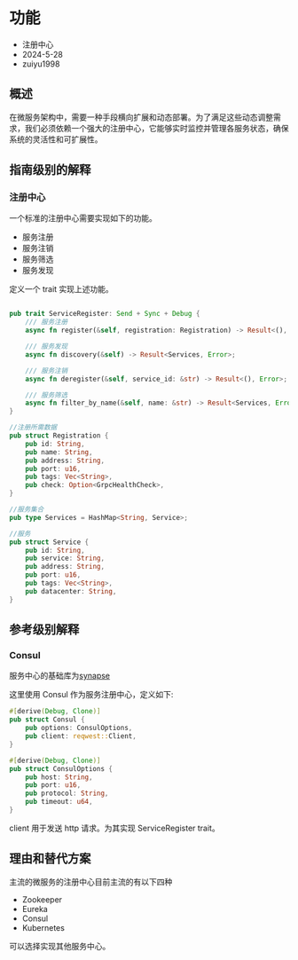 # 功能

- 注册中心
- 2024-5-28
- zuiyu1998

## 概述

在微服务架构中，需要一种手段横向扩展和动态部署。为了满足这些动态调整需求，我们必须依赖一个强大的注册中心，它能够实时监控并管理各服务状态，确保系统的灵活性和可扩展性。

## 指南级别的解释

### 注册中心

一个标准的注册中心需要实现如下的功能。

- 服务注册
- 服务注销
- 服务筛选
- 服务发现

定义一个 trait 实现上述功能。

```rust

pub trait ServiceRegister: Send + Sync + Debug {
    /// 服务注册
    async fn register(&self, registration: Registration) -> Result<(), Error>;

    /// 服务发现
    async fn discovery(&self) -> Result<Services, Error>;

    /// 服务注销
    async fn deregister(&self, service_id: &str) -> Result<(), Error>;

    /// 服务筛选
    async fn filter_by_name(&self, name: &str) -> Result<Services, Error>;
}

//注册所需数据
pub struct Registration {
    pub id: String,
    pub name: String,
    pub address: String,
    pub port: u16,
    pub tags: Vec<String>,
    pub check: Option<GrpcHealthCheck>,
}

//服务集合
pub type Services = HashMap<String, Service>;

//服务
pub struct Service {
    pub id: String,
    pub service: String,
    pub address: String,
    pub port: u16,
    pub tags: Vec<String>,
    pub datacenter: String,
}

```

## 参考级别解释

### Consul

服务中心的基础库为[synapse](https://github.com/Xu-Mj/synapse.git)

这里使用 Consul 作为服务注册中心，定义如下:

```rust
#[derive(Debug, Clone)]
pub struct Consul {
    pub options: ConsulOptions,
    pub client: reqwest::Client,
}

#[derive(Debug, Clone)]
pub struct ConsulOptions {
    pub host: String,
    pub port: u16,
    pub protocol: String,
    pub timeout: u64,
}
```

client 用于发送 http 请求。为其实现 ServiceRegister trait。

## 理由和替代方案

主流的微服务的注册中心目前主流的有以下四种

- Zookeeper
- Eureka
- Consul
- Kubernetes

可以选择实现其他服务中心。
